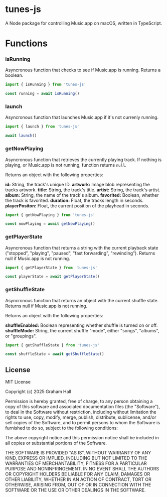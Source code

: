 # tunes-js

A Node package for controlling Music.app on macOS, written in TypeScript.

# Functions

### isRunning

Asyncronous function that checks to see if Music.app is running. Returns a boolean.

``` js
import { isRunning } from 'tunes-js'

const running = await isRunning()
```

### launch

Asyncronous function that launches Music.app if it's not currenly running.

``` js
import { launch } from 'tunes-js'

await launch()
```

### getNowPlaying

Asyncronous function that retrieves the currently playing track. If nothing is playing, or Music.app is not running, function returns `null`.

Returns an object with the following properties:

__id:__ String, the track's unique ID.
__artwork:__ Image blob representing the tracks artwork.
__title:__ String, the track's title.
__artist:__ String, the track's artist.
__album:__ String, the name of the track's album.
__favorited:__ Boolean, whether the track is favorited.
__duration:__ Float, the tracks length in seconds.
__playerPositon:__ Float, the current position of the playhead in seconds.

``` js
import { getNowPlaying } from 'tunes-js'

const nowPlaying = await getNowPlaying()
```

### getPlayerState

Asyncronous function that returns a string with the current playback state ("stopped", "playing", "paused", "fast forwarding", "rewinding"). Returns null if Music.app is not running.

``` js
import { getPlayerState } from 'tunes-js'

const playerState = await getPlayerState()
```

### getShuffleState

Asyncronous function that returns an object with the current shuffle state. Returns null if Music.app is not running.

Returns an object with the following properties:

__shuffleEnabled:__ Boolean representing whether shuffle is turned on or off.
__shuffleMode:__ String, the current shuffle "mode", either "songs", "albums", or "groupings".

``` js
import { getShuffleState } from 'tunes-js'

const shuffleState = await getShuffleState()
```

## License

MIT License

Copyright (c) 2025 Graham Hall

Permission is hereby granted, free of charge, to any person obtaining a copy
of this software and associated documentation files (the "Software"), to deal
in the Software without restriction, including without limitation the rights
to use, copy, modify, merge, publish, distribute, sublicense, and/or sell
copies of the Software, and to permit persons to whom the Software is
furnished to do so, subject to the following conditions:

The above copyright notice and this permission notice shall be included in all
copies or substantial portions of the Software.

THE SOFTWARE IS PROVIDED "AS IS", WITHOUT WARRANTY OF ANY KIND, EXPRESS OR
IMPLIED, INCLUDING BUT NOT LIMITED TO THE WARRANTIES OF MERCHANTABILITY,
FITNESS FOR A PARTICULAR PURPOSE AND NONINFRINGEMENT. IN NO EVENT SHALL THE
AUTHORS OR COPYRIGHT HOLDERS BE LIABLE FOR ANY CLAIM, DAMAGES OR OTHER
LIABILITY, WHETHER IN AN ACTION OF CONTRACT, TORT OR OTHERWISE, ARISING FROM,
OUT OF OR IN CONNECTION WITH THE SOFTWARE OR THE USE OR OTHER DEALINGS IN THE
SOFTWARE.
